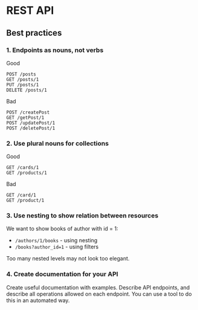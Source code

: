# REST API

## Best practices

### 1. Endpoints as nouns, not verbs

Good

```
POST /posts
GET /posts/1
PUT /posts/1
DELETE /posts/1
```

Bad

```
POST /createPost
GET /getPost/1
POST /updatePost/1
POST /deletePost/1
```

### 2. Use plural nouns for collections

Good

```
GET /cards/1
GET /products/1
```

Bad

```
GET /card/1
GET /product/1
```

### 3. Use nesting to show relation between resources

We want to show books of author with id = 1:

- `/authors/1/books` - using nesting
- `/books?author_id=1` - using filters 

Too many nested levels may not look too elegant.

### 4. Create documentation for your API

Create useful documentation with examples. 
Describe API endpoints, and describe all operations allowed on each endpoint. 
You can use a tool to do this in an automated way.
